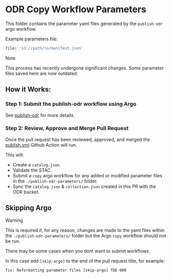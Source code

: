 # ODR Copy Workflow Parameters

This folder contains the parameter yaml files generated by the `publish-odr` argo workflow.

Example parameters file:

```yaml
file: 's3://path/to/manifest.json'
```

> [!NOTE]
> This process has recently undergone significant changes. Some parameter files saved here are now outdated.

## How it Works:

### Step 1: Submit the publish-odr workflow using Argo

See [publish-odr](https://github.com/linz/topo-workflows/blob/master/workflows/raster/publish-odr.yaml) for more details.

### Step 2: Review, Approve and Merge Pull Request

Once the pull request has been reviewed, approved, and merged the [publish.yml](../.github/workflows/publish.yml) Github Action will run.

This will:

- Create a `catalog.json`.
- Validate the STAC.
- Submit a `copy` argo workflow for any added or modified parameter files in the `./publish-odr-parameters/` folder.
- Sync the `catalog.json` & `collection.json` created in this PR with the ODR bucket.

## Skipping Argo

> [!WARNING]
> This is required if, for any reason, changes are made to the yaml files within the `./publish-odr-parameters/` folder but the Argo `copy` workflow should not be run.

There may be some cases when you dont want to submit workflows.

In this case add `[skip-argo]` to the end of the pull request title, for example:

```
fix: Reformatting parameter files [skip-argo] TDE-000
```
